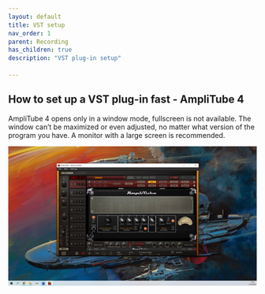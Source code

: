 ```yaml
---
layout: default
title: VST setup
nav_order: 1
parent: Recording
has_children: true
description: "VST plug-in setup"

---
```


## **How to set up a VST plug-in fast - AmpliTube 4**

AmpliTube 4 opens only in a window mode, fullscreen is not available. The window can’t be maximized or even adjusted, no matter what version of the program you have. A monitor with a large screen is recommended.

![AmpliTube4 - getting started](../../../assets/images/a4_01_welcome.png)
